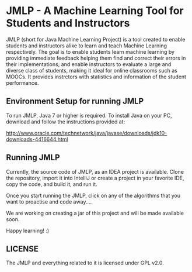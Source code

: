 # JMLP - A Machine Learning Tool for Students and Instructors

JMLP (short for Java Machine Learning Project) is a tool created to enable students and instructors alike to learn and teach Machine Learning respectively. The goal is to enable students learn machine learning by providing immediate feedback helping them find and correct their errors in their implementations; and enable instructors to evaluate a large and diverse class of students, making it ideal for online classrooms such as MOOCs. It provides instrctors with statistics and information of the student performance.

## Environment Setup for running JMLP

To run JMLP, Java 7 or higher is required. To install Java on your PC, download and follow the instructions provided at:

http://www.oracle.com/technetwork/java/javase/downloads/jdk10-downloads-4416644.html

## Running JMLP

Currently, the source code of JMLP, as an IDEA project is available.
Clone the repository, import it into IntelliJ or create a project in your favorite IDE, copy the code, and
build it, and run it.

Once you start running the JMLP, click on any of the algorithms that you want to proactise and code away....

We are working on creating a jar of this project and will be made available soon.

Happy learning! :)

## LICENSE

The JMLP and everything related to it is licensed under GPL v2.0.
